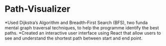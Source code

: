 # Path-Visualizer

*Used Dijkstra’s Algorithm and Breadth‐First Search (BFS), two funda
mental graph traversal techniques, to help the programme identify
 the best paths.
 *Created an interactive user interface using React that
 allow users to see and understand the shortest path between start
 and end point.
